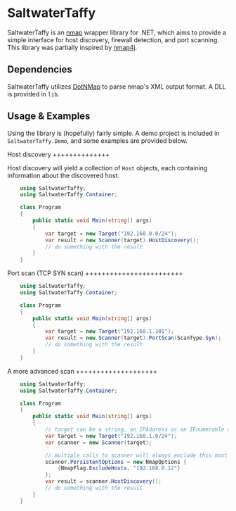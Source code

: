 SaltwaterTaffy
==============

SaltwaterTaffy is an [nmap](http://www.nmap.org) wrapper library for .NET, which
aims to provide a simple interface for host discovery, firewall detection, and
port scanning. This library was partially inspired by
[nmap4j](https://github.com/narkisr/nmap4j).

Dependencies
------------

SaltwaterTaffy utilizes [DotNMap](http://dotnmap.codeplex.com) to parse nmap's XML output format. A DLL is provided in `lib`.

Usage & Examples
----------------

Using the library is (hopefully) fairly simple. A demo project is included in `SaltwaterTaffy.Demo`, and some examples are provided below.

Host discovery
++++++++++++++

Host discovery will yield a collection of `Host` objects, each containing information about the discovered host.

```C#
    using SaltwaterTaffy;
    using SaltwaterTaffy.Container;

    class Program
    {
        public static void Main(string[] args)
        {
            var target = new Target("192.168.0.0/24");
            var result = new Scanner(target).HostDiscovery();
            // do something with the result
        }
    }
```

Port scan (TCP SYN scan)
++++++++++++++++++++++++

```C#
    using SaltwaterTaffy;
    using SaltwaterTaffy.Container;

    class Program
    {
        public static void Main(string[] args)
        {
            var target = new Target("192.168.1.101");
            var result = new Scanner(target).PortScan(ScanType.Syn);
            // do something with the result
        }
    }
```

A more advanced scan
++++++++++++++++++++

```C#
    using SaltwaterTaffy;
    using SaltwaterTaffy.Container;

    class Program
    {
        public static void Main(string[] args)
        {
            // target can be a string, an IPAddress or an IEnumerable of either
            var target = new Target("192.168.1.0/24");
            var scanner = new Scanner(target);

            // multiple calls to scanner will always exclude this host
            scanner.PersistentOptions = new NmapOptions {
                {NmapFlag.ExcludeHosts, "192.168.0.12"}
            };
            var result = scanner.HostDiscovery();
            // do something with the result
        }
    }
```
